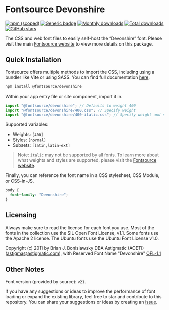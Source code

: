 # Fontsource Devonshire

[![npm (scoped)](https://img.shields.io/npm/v/@fontsource/devonshire?color=brightgreen)](https://www.npmjs.com/package/@fontsource/devonshire) [![Generic badge](https://img.shields.io/badge/fontsource-passing-brightgreen)](https://github.com/fontsource/fontsource) [![Monthly downloads](https://badgen.net/npm/dm/@fontsource/devonshire)](https://github.com/fontsource/fontsource) [![Total downloads](https://badgen.net/npm/dt/@fontsource/devonshire)](https://github.com/fontsource/fontsource) [![GitHub stars](https://img.shields.io/github/stars/fontsource/fontsource.svg?style=social&label=Star)](https://github.com/fontsource/fontsource/stargazers)

The CSS and web font files to easily self-host the “Devonshire” font. Please visit the main [Fontsource website](https://fontsource.org/fonts/devonshire) to view more details on this package.

## Quick Installation

Fontsource offers multiple methods to import the CSS, including using a bundler like Vite or using SASS. You can find full documentation [here](https://fontsource.org/docs/getting-started/introduction).

```javascript
npm install @fontsource/devonshire
```

Within your app entry file or site component, import it in.

```javascript
import "@fontsource/devonshire"; // Defaults to weight 400
import "@fontsource/devonshire/400.css"; // Specify weight
import "@fontsource/devonshire/400-italic.css"; // Specify weight and style
```

Supported variables:
- Weights: `[400]`
- Styles: `[normal]`
- Subsets: `[latin,latin-ext]`

> Note: `italic` may not be supported by all fonts. To learn more about what weights and styles are supported, please visit the [Fontsource website](https://fontsource.org/fonts/devonshire).

Finally, you can reference the font name in a CSS stylesheet, CSS Module, or CSS-in-JS.

```css
body {
  font-family: "Devonshire";
}
```

## Licensing
Always make sure to read the license for each font you use. Most of the fonts in the collection use the SIL Open Font License, v1.1. Some fonts use the Apache 2 license. The Ubuntu fonts use the Ubuntu Font License v1.0.

Copyright (c) 2011 by Brian J. Bonislawsky DBA Astigmatic (AOETI) (astigma@astigmatic.com), with Reserved Font Name "Devonshire"
[OFL-1.1](http://scripts.sil.org/OFL)

## Other Notes
Font version (provided by source): `v21`.

If you have any suggestions or ideas to improve the performance of font loading or expand the existing library, feel free to star and contribute to this repository. You can share your suggestions or ideas by creating an [issue](https://github.com/fontsource/fontsource/issues).